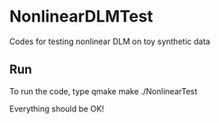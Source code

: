 # NonlinearDLMTest
Codes for testing nonlinear DLM on toy synthetic data
## Run
To run the code, type
     qmake
     make
     ./NonlinearTest
     
Everything should be OK!
